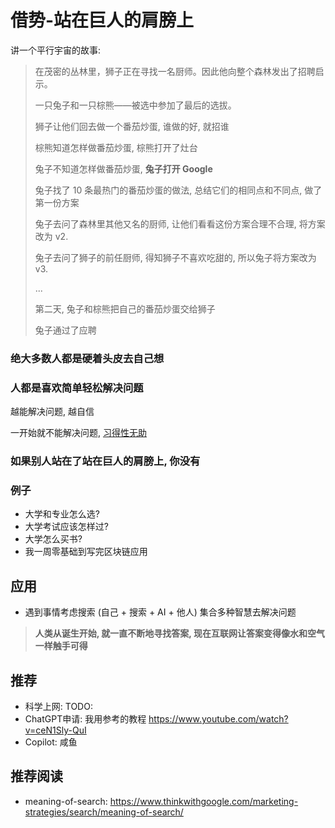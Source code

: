 # 借势-站在巨人的肩膀上

讲一个平行宇宙的故事:


> 在茂密的丛林里，狮子正在寻找一名厨师。因此他向整个森林发出了招聘启示。
> 
> 一只兔子和一只棕熊——被选中参加了最后的选拔。
> 
> 狮子让他们回去做一个番茄炒蛋, 谁做的好, 就招谁
> 
> 棕熊知道怎样做番茄炒蛋, 棕熊打开了灶台
> 
> 兔子不知道怎样做番茄炒蛋, **兔子打开 Google**
> 
> 兔子找了 10 条最热门的番茄炒蛋的做法, 总结它们的相同点和不同点, 做了第一份方案
> 
> 兔子去问了森林里其他又名的厨师, 让他们看看这份方案合理不合理, 将方案改为 v2.
> 
> 兔子去问了狮子的前任厨师, 得知狮子不喜欢吃甜的, 所以兔子将方案改为 v3.
> 
> ...
> 
> 第二天, 兔子和棕熊把自己的番茄炒蛋交给狮子
> 
> 兔子通过了应聘




### 绝大多数人都是硬着头皮去自己想



### ​人都是喜欢简单轻松解决问题

越能解决问题, 越自信

一开始就不能解决问题, [习得性无助]()


### 如果别人站在了站在巨人的肩膀上, 你没有


### 例子

* 大学和专业怎么选?​
* ​大学考试应该怎样过?
* 大学怎么买书?​
* ​我一周零基础到写完区块链应用

## 应用

* 遇到事情考虑搜索 (自己 + 搜索 + AI + 他人) 集合多种智慧去解决问题

> **人类从诞生开始, 就一直不断地寻找答案, 现在互联网让答案变得像水和空气一样触手可得**


## 推荐

* 科学上网: TODO:
* ChatGPT申请: 我用参考的教程 https://www.youtube.com/watch?v=ceN1Sly-QuI
* Copilot: 咸鱼

## 推荐阅读

* meaning-of-search: https://www.thinkwithgoogle.com/marketing-strategies/search/meaning-of-search/

